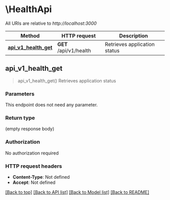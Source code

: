# \HealthApi

All URIs are relative to *http://localhost:3000*

Method | HTTP request | Description
------------- | ------------- | -------------
[**api_v1_health_get**](HealthApi.md#api_v1_health_get) | **GET** /api/v1/health | Retrieves application status



## api_v1_health_get

> api_v1_health_get()
Retrieves application status

### Parameters

This endpoint does not need any parameter.

### Return type

 (empty response body)

### Authorization

No authorization required

### HTTP request headers

- **Content-Type**: Not defined
- **Accept**: Not defined

[[Back to top]](#) [[Back to API list]](../README.md#documentation-for-api-endpoints) [[Back to Model list]](../README.md#documentation-for-models) [[Back to README]](../README.md)

